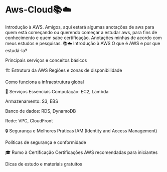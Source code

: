 # Aws-Cloud📚☁️
Introdução à AWS. 
Amigos, aqui estará algumas anotações de aws para quem está começando ou querendo começar a estudar aws, para fins de conhecimento e quem sabe certificação. Anotações minhas de acordo com meus estudos e pesquisas.
📚☁️ Introdução à AWS
O que é AWS e por que estudá-la?

Principais serviços e conceitos básicos

🏗️ Estrutura da AWS
Regiões e zonas de disponibilidade

Como funciona a infraestrutura global

🚀 Serviços Essenciais
Computação: EC2, Lambda

Armazenamento: S3, EBS

Banco de dados: RDS, DynamoDB

Rede: VPC, CloudFront

🔒 Segurança e Melhores Práticas
IAM (Identity and Access Management)

Políticas de segurança e conformidade

🎓 Rumo à Certificação
Certificações AWS recomendadas para iniciantes

Dicas de estudo e materiais gratuitos
